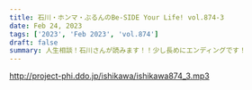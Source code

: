 ```yaml
---
title: 石川・ホンマ・ぶるんのBe-SIDE Your Life! vol.874-3
date: Feb 24, 2023
tags: ['2023', 'Feb 2023', 'vol.874']
draft: false
summary: 人生相談！石川さんが読みます！！少し長めにエンディングです！
---
```


http://project-phi.ddo.jp/ishikawa/ishikawa874_3.mp3
